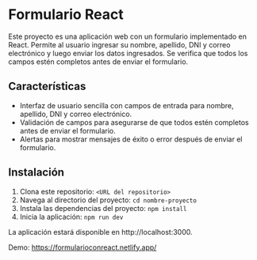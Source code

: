 # Formulario React

Este proyecto es una aplicación web con un formulario implementado en React. Permite al usuario ingresar su nombre, apellido, DNI y correo electrónico y luego enviar los datos ingresados. Se verifica que todos los campos estén completos antes de enviar el formulario.

## Características

- Interfaz de usuario sencilla con campos de entrada para nombre, apellido, DNI y correo electrónico.
- Validación de campos para asegurarse de que todos estén completos antes de enviar el formulario.
- Alertas para mostrar mensajes de éxito o error después de enviar el formulario.

## Instalación

1. Clona este repositorio: `<URL del repositorio>`
2. Navega al directorio del proyecto: `cd nombre-proyecto`
3. Instala las dependencias del proyecto: `npm install`
4. Inicia la aplicación: `npm run dev`

La aplicación estará disponible en http://localhost:3000.

Demo: https://formularioconreact.netlify.app/
